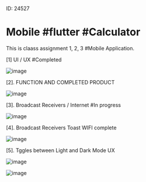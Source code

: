 ID: 24527
# Mobile  #flutter  #Calculator
This is claass assignment 1, 2, 3 #Mobile Application.

[1] UI / UX  #Completed

![image](https://github.com/Deodate/mobile/assets/13644752/1de95f6b-f553-4720-a0b0-e612d54e0b9d)

[2]. FUNCTION AND COMPLETED PRODUCT 

![image](https://github.com/Deodate/mobile/assets/13644752/5887350c-9caf-4f79-bab5-e23188bfa8d5)

[3]. Broadcast Receivers / Internet #In progress

![image](https://github.com/Deodate/mobile/assets/13644752/159328d4-75fa-4274-8869-f255902f965c)

[4]. Broadcast Receivers Toast WIFI complete

![image](https://github.com/Deodate/mobile/assets/13644752/3d088c85-6b05-4ba0-ba12-2f13dad07f48)

[5]. Tggles between Light and Dark Mode UX

![image](https://github.com/Deodate/mobile/assets/13644752/4a1a773e-8ba0-488e-9ed1-c5cf95a484e5)

![image](https://github.com/Deodate/mobile/assets/13644752/15104cae-7748-46f0-8ca8-848686f95ca4)







